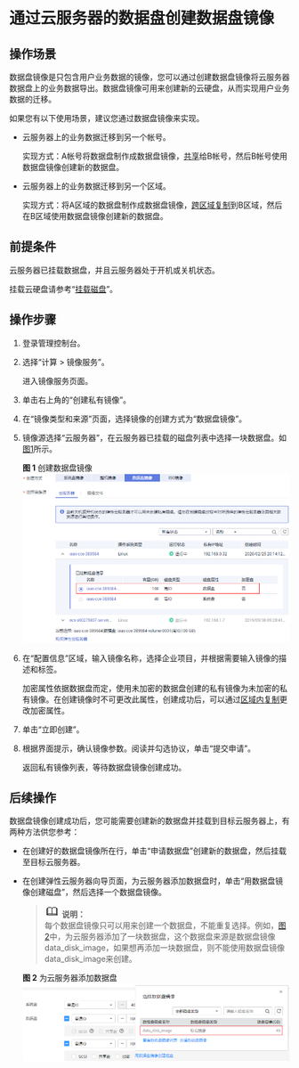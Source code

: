# 通过云服务器的数据盘创建数据盘镜像<a name="ims_01_0214"></a>

## 操作场景<a name="section18717101118575"></a>

数据盘镜像是只包含用户业务数据的镜像，您可以通过创建数据盘镜像将云服务器数据盘上的业务数据导出。数据盘镜像可用来创建新的云硬盘，从而实现用户业务数据的迁移。

如果您有以下使用场景，建议您通过数据盘镜像来实现。

-   云服务器上的业务数据迁移到另一个帐号。

    实现方式：A帐号将数据盘制作成数据盘镜像，[共享](共享指定镜像.md)给B帐号，然后B帐号使用数据盘镜像创建新的数据盘。

-   云服务器上的业务数据迁移到另一个区域。

    实现方式：将A区域的数据盘制作成数据盘镜像，[跨区域复制](跨区域复制镜像.md)到B区域，然后在B区域使用数据盘镜像创建新的数据盘。


## 前提条件<a name="section5577833119352"></a>

云服务器已挂载数据盘，并且云服务器处于开机或关机状态。

挂载云硬盘请参考“[挂载磁盘](https://support.huaweicloud.com/usermanual-ecs/zh-cn_topic_0096293655.html)”。

## 操作步骤<a name="section175352011190"></a>

1.  登录管理控制台。
2.  选择“计算 \> 镜像服务”。

    进入镜像服务页面。

3.  单击右上角的“创建私有镜像”。
4.  在“镜像类型和来源”页面，选择镜像的创建方式为“数据盘镜像”。
5.  镜像源选择“云服务器”，在云服务器已挂载的磁盘列表中选择一块数据盘。如[图1](#fig8753820171917)所示。

    **图 1**  创建数据盘镜像<a name="fig8753820171917"></a>  
    ![](figures/创建数据盘镜像.png "创建数据盘镜像")

6.  在“配置信息”区域，输入镜像名称，选择企业项目，并根据需要输入镜像的描述和标签。

    加密属性依据数据盘而定，使用未加密的数据盘创建的私有镜像为未加密的私有镜像。在创建镜像时不可更改此属性，创建成功后，可以通过[区域内复制](区域内复制镜像.md)更改加密属性。

7.  单击“立即创建”。
8.  根据界面提示，确认镜像参数。阅读并勾选协议，单击“提交申请”。

    返回私有镜像列表，等待数据盘镜像创建成功。


## 后续操作<a name="section14131852173714"></a>

数据盘镜像创建成功后，您可能需要创建新的数据盘并挂载到目标云服务器上，有两种方法供您参考：

-   在创建好的数据盘镜像所在行，单击“申请数据盘”创建新的数据盘，然后挂载至目标云服务器。
-   在创建弹性云服务器向导页面，为云服务器添加数据盘时，单击“用数据盘镜像创建磁盘”，然后选择一个数据盘镜像。

    >![](public_sys-resources/icon-note.gif) **说明：**   
    >每个数据盘镜像只可以用来创建一个数据盘，不能重复选择。例如，[图2](#fig974917131918)中，为云服务器添加了一块数据盘，这个数据盘来源是数据盘镜像data\_disk\_image，如果想再添加一块数据盘，则不能使用数据盘镜像data\_disk\_image来创建。  

    **图 2**  为云服务器添加数据盘<a name="fig974917131918"></a>  
    ![](figures/为云服务器添加数据盘.png "为云服务器添加数据盘")


